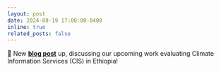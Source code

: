 ```yaml
---
layout: post
date: 2024-08-19 17:00:00-0400
inline: true
related_posts: false
---
```


:scroll: New **[blog post](https://www.theigc.org/blogs/climate-information-and-farm-productivity)** up, discussing our upcoming work evaluating Climate Information Services (CIS) in Ethiopia!
